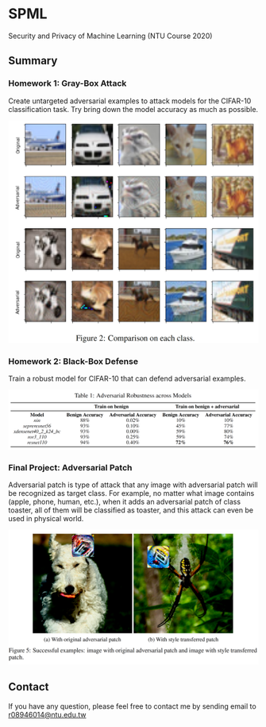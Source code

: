 # SPML
Security and Privacy of Machine Learning (NTU Course 2020)

## Summary 

### Homework 1: Gray-Box Attack

Create untargeted adversarial examples to attack models for the CIFAR-10 classification task. Try bring down the model accuracy as much as possible.

<img src="HW1_Attack/comparison.png" width="600" />

### Homework 2: Black-Box Defense

Train a robust model for CIFAR-10 that can defend adversarial examples. 

<img src="HW2_Defense/table.png" width="750" />

### Final Project: Adversarial Patch

Adversarial patch is type of attack that any image with adversarial patch will be recognized as target class. For example, no matter what image contains (apple, phone, human, etc.), when it adds an adversarial patch of class toaster, all of them will be classified as toaster, and this attack can even be used in physical world.

<img src="Final_Adversarial-Patch/comparison.png" width="800" />

## Contact

If you have any question, please feel free to contact me by sending email to [r08946014@ntu.edu.tw](mailto:r08946014@ntu.edu.tw)

